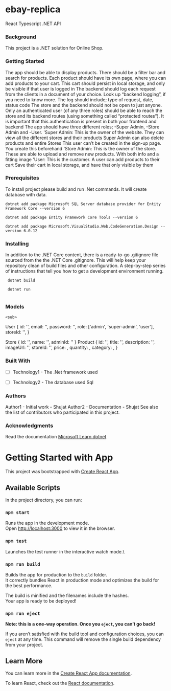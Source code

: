 # ebay-replica
React Typescript .NET API

### Background

This project is a .NET solution for Online Shop.

### Getting Started
The app should be able to display products. There should be a filter bar and search for products. Each product should have its own page, where you can add products to your cart. This cart should persist in local storage, and only be visible if that user is logged in
The backend should log each request from the clients in a document of your choice. Look up “backend logging”, if you need to know more. The log should include; type of request, date, status code
The store and the backend should not be open to just anyone. Only an authenticated user (of any three roles) should be able to reach the store and its backend routes (using something called “protected routes”). It is important that this authentication is present in both your frontend and backend
The app should have three different roles; 
-Super Admin, 
-Store Admin and 
-User. 
'Super Admin: 
This is the owner of the website. 
They can view all the different stores and their products
Super Admin can also delete products and entire Stores
This user can’t be created in the sign-up page. You create this beforehand
'Store Admin:
This is the owner of the store. 
These are able to upload and remove new products. With both info and a fitting image
'User: 
This is the customer. 
A user can add products to their cart
Save their cart in local storage, and have that only visible by them


### Prerequisites
To install project please build and run .Net commands. It will create database with data.

`dotnet add package Microsoft SQL Server database provider for Entity Framework Core --version 6`

`dotnet add package Entity Framework Core Tools --version 6`

`dotnet add package Microsoft.VisualStudio.Web.CodeGeneration.Design --version 6.0.12`

### Installing
In addition to the .NET Core content, there is a ready-to-go .gitignore file
sourced from the the .NET Core .gitignore. This
will help keep your repository clean of build files and other configuration.
A step-by-step series of instructions that tell you how to get a development environment running.

```
 dotnet build

 dotnet run
 
```
### Models
	<sub>
User
{
  id: '',
  email: '',
  password: '',
  role: ['admin', 'super-admin', 'user'],
  storeId: '',
}

Store
{
  id: '',
  name: '',
  adminId: ''
}
Product
{
  id: '',
  title: '',
  description: '',
  imageUrl: '',
  storeId: '',
  price: ,
  quantity: ,
 category: ,
}
</sub>

### Built With
- [ ] Technology1 - The .Net framework used
- [ ] Technology2 - The database used Sql


### Authors
Author1 - Initial work - Shujat
Author2 - Documentation - Shujat
See also the list of contributors who participated in this project.

### Acknowledgments
Read the documentation [Microsoft Learn dotnet ](https://learn.microsoft.com/en-us/dotnet/)

# Getting Started with  App 

This project was bootstrapped with [Create React App](https://github.com/facebook/create-react-app).

## Available Scripts

In the project directory, you can run:

### `npm start`

Runs the app in the development mode.\
Open [http://localhost:3000](http://localhost:3000) to view it in the browser.


### `npm test`

Launches the test runner in the interactive watch mode.\

### `npm run build`

Builds the app for production to the `build` folder.\
It correctly bundles React in production mode and optimizes the build for the best performance.

The build is minified and the filenames include the hashes.\
Your app is ready to be deployed!


### `npm run eject`

**Note: this is a one-way operation. Once you `eject`, you can’t go back!**

If you aren’t satisfied with the build tool and configuration choices, you can `eject` at any time. This command will remove the single build dependency from your project.


## Learn More

You can learn more in the [Create React App documentation](https://facebook.github.io/create-react-app/docs/getting-started).

To learn React, check out the [React documentation](https://reactjs.org/).
